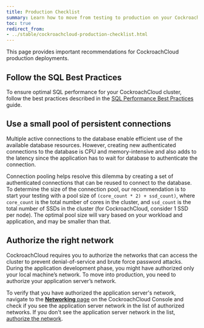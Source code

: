 ```yaml
---
title: Production Checklist
summary: Learn how to move from testing to production on your CockroachCloud cluster.
toc: true
redirect_from:
- ../stable/cockroachcloud-production-checklist.html
---
```


This page provides important recommendations for CockroachCloud production deployments.

## Follow the SQL Best Practices

To ensure optimal SQL performance for your CockroachCloud cluster, follow the best practices described in the [SQL Performance Best Practices](../stable/performance-best-practices-overview.html) guide.

## Use a small pool of persistent connections

Multiple active connections to the database enable efficient use of the available database resources. However, creating new authenticated connections to the database is CPU and memory-intensive and also adds to the latency since the application has to wait for database to authenticate the connection.

Connection pooling helps resolve this dilemma by creating a set of authenticated connections that can be reused to connect to the database. To determine the size of the connection pool, our recommendation is to start your testing with a pool size of  `(core_count * 2) + ssd_count)`, where `core_count` is the total number of cores in the cluster, and `ssd_count` is the total number of SSDs in the cluster (for CockroachCloud, consider 1 SSD per node). The optimal pool size will vary based on your workload and application, and may be smaller than that.

## Authorize the right network

CockroachCloud requires you to authorize the networks that can access the cluster to prevent denial-of-service and brute force password attacks. During the application development phase, you might have authorized only your local machine’s network. To move into production, you need to authorize your application server’s network.

To verify that you have authorized the application server's network, navigate to the [**Networking** page](cockroachcloud-connect-to-your-cluster.html#step-1-authorize-your-network) on the CockroachCloud Console and check if you see the application server network in the list of authorized networks. If you don't see the application server network in the list, [authorize the network](cockroachcloud-connect-to-your-cluster.html#step-1-authorize-your-network).
